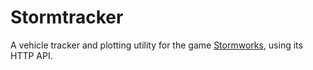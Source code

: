 # Stormtracker
A vehicle tracker and plotting utility for the game [Stormworks](https://store.steampowered.com/app/573090/Stormworks_Build_and_Rescue/), using its HTTP API.